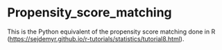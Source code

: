 # Propensity_score_matching

This is the Python equivalent of the propensity score matching done in R (https://sejdemyr.github.io/r-tutorials/statistics/tutorial8.html).
